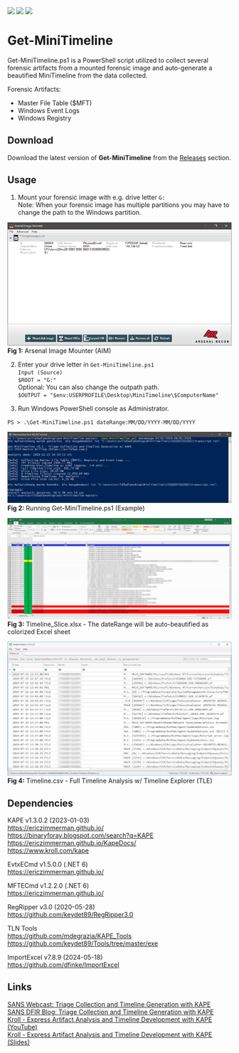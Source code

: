 <img src="https://img.shields.io/badge/Language-Powershell-blue"> <img src="https://img.shields.io/badge/Maintenance%20Level-Actively%20Developed-brightgreen"> <a href="https://twitter.com/Evild3ad79"><img src="https://img.shields.io/twitter/follow/Evild3ad79?style=social"></a>

# Get-MiniTimeline
Get-MiniTimeline.ps1 is a PowerShell script utilized to collect several forensic artifacts from a mounted forensic image and auto-generate a beautified MiniTimeline from the data collected.

Forensic Artifacts:  
* Master File Table ($MFT)  
* Windows Event Logs  
* Windows Registry  

## Download
Download the latest version of **Get-MiniTimeline** from the [Releases](https://github.com/evild3ad/Get-MiniTimeline/releases) section.

## Usage
1. Mount your forensic image with e.g. drive letter `G:`  
Note: When your forensic image has multiple partitions you may have to change the path to the Windows partition.   

![Arsenal Image Mounter](https://github.com/evild3ad/Get-MiniTimeline/blob/master/Screenshots/AIM.png)
**Fig 1:** Arsenal Image Mounter (AIM) 

2. Enter your drive letter in `Get-MiniTimeline.ps1`  
`Input (Source)`  
`$ROOT = "G:"`   
Optional: You can also change the outpath path.  
`$OUTPUT = "$env:USERPROFILE\Desktop\MiniTimeline\$ComputerName"`

3. Run Windows PowerShell console as Administrator.  

```
PS > .\Get-MiniTimeline.ps1 dateRange:MM/DD/YYYY-MM/DD/YYYY  
```

![PowerShell](https://github.com/evild3ad/Get-MiniTimeline/blob/master/Screenshots/PowerShell.png)
**Fig 2:** Running Get-MiniTimeline.ps1 (Example)

![Colorized Excel](https://github.com/evild3ad/Get-MiniTimeline/blob/master/Screenshots/Colorized-Excel.png)
**Fig 3:** Timeline_Slice.xlsx - The dateRange will be auto-beautified as colorized Excel sheet

![Timeline Explorer](https://github.com/evild3ad/Get-MiniTimeline/blob/master/Screenshots/TLE.png)
**Fig 4:** Timeline.csv - Full Timeline Analysis w/ Timeline Explorer (TLE)

## Dependencies
KAPE v1.3.0.2 (2023-01-03)  
https://ericzimmerman.github.io/  
https://binaryforay.blogspot.com/search?q=KAPE  
https://ericzimmerman.github.io/KapeDocs/  
https://www.kroll.com/kape  

EvtxECmd v1.5.0.0 (.NET 6)  
https://ericzimmerman.github.io/  

MFTECmd v1.2.2.0 (.NET 6)  
https://ericzimmerman.github.io/    

RegRipper v3.0 (2020-05-28)     
https://github.com/keydet89/RegRipper3.0  

TLN Tools   
https://github.com/mdegrazia/KAPE_Tools   
https://github.com/keydet89/Tools/tree/master/exe   

ImportExcel v7.8.9 (2024-05-18)     
https://github.com/dfinke/ImportExcel  
  

## Links
[SANS Webcast: Triage Collection and Timeline Generation with KAPE](https://www.youtube.com/watch?v=iYyWZSNBNcw)  
[SANS DFIR Blog: Triage Collection and Timeline Generation with KAPE](https://digital-forensics.sans.org/blog/2019/08/22/triage-collection-and-timeline-generation-with-kape)  
[Kroll - Express Artifact Analysis and Timeline Development with KAPE (YouTube)](https://www.youtube.com/watch?v=O5VW0Yr7guQ)  
[Kroll - Express Artifact Analysis and Timeline Development with KAPE (Slides)](https://www.kroll.com/-/media/kroll/pdfs/webinars/artifact-analysis-timelining-with-kape.pdf)